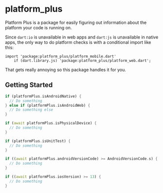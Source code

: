 # platform_plus

Platform Plus is a package for easily figuring out information about the platform your code is running on.

Since `dart:io` is unavailable in web apps and `dart:js` is unavailable in native apps, the only way to do platform checks is with a conditional import like this: 

```
import 'package:platform_plus/platform_mobile.dart'
    if (dart.library.js) 'package:platform_plus/platform_web.dart';
```

That gets really annoying so this package handles it for you.

## Getting Started

```dart
if (platformPlus.isAndroidNative) {
  // Do something
} else if (platformPlus.isAndroidWeb) {
  // Do something else
}

if (await platformPlus.isPhysicalDevice) {
  // Do something
}

if (platformPlus.isUnitTest) {
  // Do something
}

if ((await platformPlus.androidVersionCode) >= AndroidVersionCode.s) {
  // Do something
}

if ((await platformPlus.iosVersion) >= 13) {
  // Do something
}
```
